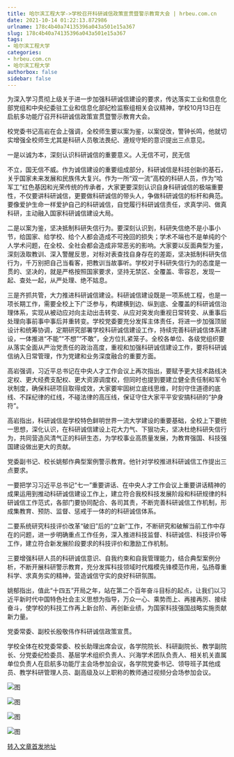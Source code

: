 ```yaml
---
title: 哈尔滨工程大学->学校召开科研诚信政策宣贯暨警示教育大会 | hrbeu.com.cn
date: 2021-10-14 01:22:13.872986
urlname: 178c4b40a74135396a043a501e15a367
slug: 178c4b40a74135396a043a501e15a367
tags: 
- 哈尔滨工程大学
categories:
- hrbeu.com.cn
- 哈尔滨工程大学
authorbox: false
sidebar: false
---
```

为深入学习贯彻上级关于进一步加强科研诚信建设的要求，传达落实工业和信息化部党组和中央纪委驻工业和信息化部纪检监察组相关会议精神，学校10月13日在启航多功能厅召开科研诚信政策宣贯暨警示教育大会。

校党委书记高岩在会上强调，全校师生要以案为鉴，以案促改，警钟长鸣，他就切实增强全校师生尤其是科研人员敬法畏纪、遵规守矩的意识提出三点意见。

一是以诚为本，深刻认识科研诚信的重要意义。人无信不可，民无信
<!--more-->
不立，国无信不威。作为诚信建设的重要组成部分，科研诚信是科技创新的基石，关乎国家未来发展和民族伟大复兴。作为一所“双一流”高校的科研人员，作为“哈军工”红色基因和光荣传统的传承者，大家更要深刻认识自身科研诚信的极端重要性，不仅要讲科研诚信，更要做科研诚信的带头人，争做科研诚信的标杆和典范。要像爱护生命一样爱护自己的科研诚信，自觉履行科研诚信责任，求真学问、做真科研，主动融入国家科研诚信建设大局。

二是以案为鉴，坚决抵制科研失信行为。要深刻认识到，科研失信绝不是小事小节，给国家、给学校、给个人都会造成不可挽回的损失；学术不端也不是单纯的个人学术问题，在全校、全社会都会造成非常恶劣的影响。大家要以反面典型为鉴，深刻汲取教训、深入警醒反思，对标对表查找自身存在的差距，坚决抵制科研失信行为，千万别把自己当看客，把教训当故事听。学校对于科研失信行为的态度是一贯的、坚决的，就是严格按照国家要求，坚持无禁区、全覆盖、零容忍，发现一起、查处一起，从严处理、绝不姑息。

三是齐抓共管，大力推进科研诚信建设。科研诚信建设既是一项系统工程，也是一项长期工作，需要全校上下广泛参与，构建横到边、纵到底、全覆盖的科研诚信治理体系，实现从被动应对向主动出击转变、从应对突发向重视日常转变、从重事后处理向事前事中事后并重转变。学校党委要充分发挥主体责任，将进一步加强顶层设计和统筹协调，定期研究部署学校科研诚信建设工作，持续完善科研诚信体系建设，一体推进“不能”“不想”“不敢”，全方位扎紧笼子。全校各单位、各级党组织要从落实全面从严治党责任的政治高度，重视和加强科研诚信建设工作，要将科研诚信纳入日常管理，作为党建和业务深度融合的重要方面。

高岩强调，习近平总书记在中央人才工作会议上再次指出，要赋予更大技术路线决定权、更大经费支配权、更大资源调度权，但同时也提到要建立健全责任制和军令状制度，确保科研项目取得成效，大家要牢固树立底线思维，时刻守住道德的底线、不踩纪律的红线，不碰法律的高压线，保证守住大家平平安安搞科研的“护身符”。

高岩指出，科研诚信是学校特色鲜明世界一流大学建设的重要基础，全校上下要统一思想，深化认识，在科研诚信建设上花大力气、下狠功夫，坚决杜绝科研失信行为，共同营造风清气正的科研生态，为学校事业高质量发展，为教育强国、科技强国建设做出更大的贡献。

党委副书记、校长姚郁作典型案例警示教育。他针对学校推进科研诚信工作提出三点要求。

一要把学习习近平总书记“七一”重要讲话、在中央人才工作会议上重要讲话精神的成果运用到推动科研诚信建设工作上，建立符合我校科技发展阶段和科研规律的科研诚信工作范式，各部门要协同配合、各司其责，不断完善科研诚信工作机制，形成集教育、预防、监督、惩戒于一体的的科研诚信体系。

二要系统研究科技评价改革“破旧”后的“立新”工作，不断研究和破解当前工作中存在的问题，进一步明确重点工作任务，深入推进科技监督、科研诚信、科技评价等工作，建立符合新发展阶段要求的科技评价和激励工作机制。

三要增强科研人员的科研诚信意识、自我约束和自我管理能力，结合典型案例分析，不断开展科研警示教育，充分发挥科技领域时代楷模先锋模范作用，弘扬尊重科学、求真务实的精神，营造诚信守实的良好科研氛围。

姚郁指出，值此“十四五”开局之年，站在第二个百年奋斗目标的起点，让我们以习近平新时代中国特色社会主义思想为指导，万众一心、乘势而上、再接再厉、接续奋斗，使学校的科技工作再上新台阶、再创新业绩，为国家科技强国战略实施贡献新力量。

党委常委、副校长殷敬伟作科研诚信政策宣贯。

学校全体在校党委常委、校长助理出席会议，各学院院长、科研副院长、教学副院长、分党委纪检委员、基层学术组织负责人、兴海学术团队负责人、相关机关直属单位负责人在启航多功能厅主会场参加会议，各学院党委书记、领导班子其他成员、教学科研管理人员、副高级及以上职称的教师通过视频分会场参加会议。

![图](http://gongxue.cn/__local/6/9C/8F/63E1DD23A6F66491353F3BDE02A_5B41EE86_1201C.jpg)

![图](http://gongxue.cn/__local/B/B6/30/756711EB1DEC458DA3B83B0D839_5AC01012_1341D.jpg)

![图](http://gongxue.cn/__local/4/4B/2E/DE63D25C1060A7628D44F28014E_90CC6D32_C337.jpg)

![图](http://gongxue.cn/__local/5/1C/94/A425ECEB6FB0F8D106DB555ABC6_6BD15235_27E39.jpg)

[转入文章首发地址](http://gongxue.cn/info/1141/68150.htm)
